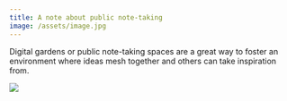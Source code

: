 ```yaml
---
title: A note about public note-taking
image: /assets/image.jpg
---
```



Digital gardens or public note-taking spaces are a great way to foster an environment where ideas mesh together and others can take inspiration from. 

![]({{page.image}})

